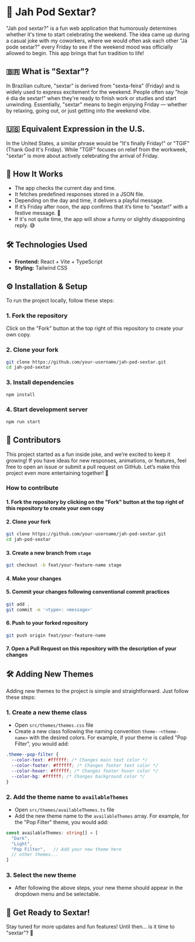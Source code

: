 # 🎉 Jah Pod Sextar?

"Jah pod sextar?" is a fun web application that humorously determines whether it's time to start celebrating the
weekend. The idea came up during a casual joke with my coworkers, where we would often ask each other "Já pode sextar?"
every Friday to see if the weekend mood was officially allowed to begin. This app brings that fun tradition to life!

## 🇧🇷 What is "Sextar"?

In Brazilian culture, "sextar" is derived from "sexta-feira" (Friday) and is widely used to express excitement for the
weekend. People often say "hoje é dia de sextar!" when they're ready to finish work or studies and start unwinding.
Essentially, "sextar" means to begin enjoying Friday — whether by relaxing, going out, or just getting into the weekend
vibe.

## 🇺🇸 Equivalent Expression in the U.S.

In the United States, a similar phrase would be "It's finally Friday!" or "TGIF" (Thank God It's Friday). While "TGIF"
focuses on relief from the workweek, "sextar" is more about actively celebrating the arrival of Friday.

## 🚀 How It Works

- The app checks the current day and time.
- It fetches predefined responses stored in a JSON file.
- Depending on the day and time, it delivers a playful message.
- If it’s Friday after noon, the app confirms that it’s time to “sextar!” with a festive message. 🎉
- If it's not quite time, the app will show a funny or slightly disappointing reply. 😅

## 🛠️ Technologies Used

- **Frontend:** React + Vite + TypeScript
- **Styling:** Tailwind CSS

## ⚙️ Installation & Setup

To run the project locally, follow these steps:

### 1. Fork the repository

Click on the "Fork" button at the top right of this repository to create your own copy.

### 2. Clone your fork

```bash
git clone https://github.com/your-username/jah-pod-sextar.git
cd jah-pod-sextar
```

### 3. Install dependencies

```bash
npm install
```

### 4. Start development server

```bash
npm run start
```

## 🤝 Contributors

This project started as a fun inside joke, and we’re excited to keep it growing! If you have ideas for new responses,
animations, or features, feel free to open an issue or submit a pull request on GitHub. Let’s make this project even
more entertaining together! 🎉

### How to contribute

#### 1. Fork the repository by clicking on the "Fork" button at the top right of this repository to create your own copy

#### 2. Clone your fork

```sh
git clone https://github.com/your-username/jah-pod-sextar.git
cd jah-pod-sextar
```

#### 3. Create a new branch from `stage`

```sh
git checkout -b feat/your-feature-name stage
```

#### 4. Make your changes

#### 5. Commit your changes following conventional commit practices

```sh
git add .
git commit -m '<type>: <message>'
```

#### 6. Push to your forked repository

```sh
git push origin feat/your-feature-name
```

#### 7. Open a Pull Request on this repository with the description of your changes

## 🛠️ Adding New Themes

Adding new themes to the project is simple and straightforward. Just follow these steps:

### 1. Create a new theme class

- Open `src/themes/themes.css` file
- Create a new class following the naming convention `theme--<theme-name>` with the desired colors. For example, if your
  theme is called "Pop Filter", you would add:

```css
.theme--pop-filter {
  --color-text: #ffffff; /* Changes main text color */
  --color-footer: #ffffff; /* Changes footer text color */
  --color-hover: #ffffff; /* Changes footer hover color */
  --color-bg: #ffffff; /* Changes background color */
}
```

### 2. Add the theme name to `availableThemes`

- Open `src/themes/availableThemes.ts` file
- Add the new theme name to the `availableThemes` array. For example, for the "Pop Filter" theme, you would add:

```typescript
const availableThemes: string[] = [
  "Dark",
  "Light",
  "Pop Filter",   // Add your new theme here
  // other themes...
]
```

### 3. Select the new theme

- After following the above steps, your new theme should appear in the dropdown menu and be selectable.

## 📌 Get Ready to Sextar!

Stay tuned for more updates and fun features! Until then... is it time to "sextar"? 🤔
